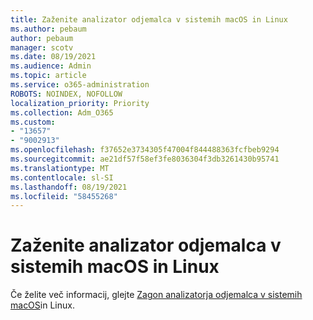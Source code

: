 ```yaml
---
title: Zaženite analizator odjemalca v sistemih macOS in Linux
ms.author: pebaum
author: pebaum
manager: scotv
ms.date: 08/19/2021
ms.audience: Admin
ms.topic: article
ms.service: o365-administration
ROBOTS: NOINDEX, NOFOLLOW
localization_priority: Priority
ms.collection: Adm_O365
ms.custom:
- "13657"
- "9002913"
ms.openlocfilehash: f37652e3734305f47004f844488363fcfbeb9294
ms.sourcegitcommit: ae21df57f58ef3fe8036304f3db3261430b95741
ms.translationtype: MT
ms.contentlocale: sl-SI
ms.lasthandoff: 08/19/2021
ms.locfileid: "58455268"
---
```

# <a name="run-the-client-analyzer-on-macos-and-linux"></a>Zaženite analizator odjemalca v sistemih macOS in Linux

Če želite več informacij, glejte [Zagon analizatorja odjemalca v sistemih macOS](https://docs.microsoft.com/microsoft-365/security/defender-endpoint/run-analyzer-macos-linux)in Linux.